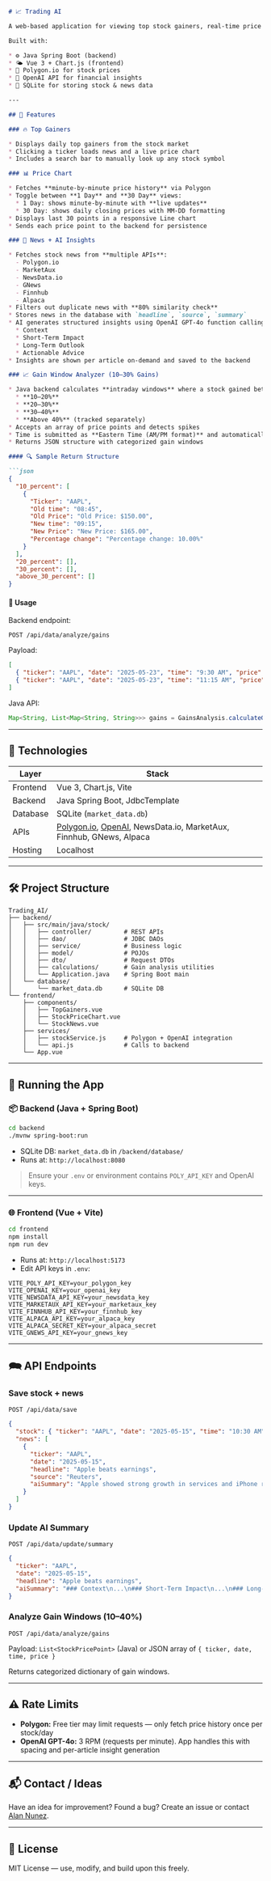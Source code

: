 ````markdown
# 📈 Trading AI

A web-based application for viewing top stock gainers, real-time price charts, and AI-generated insights on financial news.

Built with:

* ⚙️ Java Spring Boot (backend)
* 🌤️ Vue 3 + Chart.js (frontend)
* 📡 Polygon.io for stock prices
* 🧠 OpenAI API for financial insights
* 📜 SQLite for storing stock & news data

---

## 🚀 Features

### 🔥 Top Gainers

* Displays daily top gainers from the stock market
* Clicking a ticker loads news and a live price chart
* Includes a search bar to manually look up any stock symbol

### 📊 Price Chart

* Fetches **minute-by-minute price history** via Polygon
* Toggle between **1 Day** and **30 Day** views:
  * 1 Day: shows minute-by-minute with **live updates**
  * 30 Day: shows daily closing prices with MM-DD formatting
* Displays last 30 points in a responsive Line chart
* Sends each price point to the backend for persistence

### 📰 News + AI Insights

* Fetches stock news from **multiple APIs**:
  - Polygon.io
  - MarketAux
  - NewsData.io
  - GNews
  - Finnhub
  - Alpaca
* Filters out duplicate news with **80% similarity check**
* Stores news in the database with `headline`, `source`, `summary`
* AI generates structured insights using OpenAI GPT-4o function calling:
  * Context
  * Short-Term Impact
  * Long-Term Outlook
  * Actionable Advice
* Insights are shown per article on-demand and saved to the backend

### 📈 Gain Window Analyzer (10–30% Gains)

* Java backend calculates **intraday windows** where a stock gained between:
  * **10–20%**
  * **20–30%**
  * **30–40%**
  * **Above 40%** (tracked separately)
* Accepts an array of price points and detects spikes
* Time is submitted as **Eastern Time (AM/PM format)** and automatically converted to **Pacific Time** in the backend for analysis
* Returns JSON structure with categorized gain windows

#### 🔍 Sample Return Structure

```json
{
  "10_percent": [
    {
      "Ticker": "AAPL",
      "Old time": "08:45",
      "Old Price": "Old Price: $150.00",
      "New time": "09:15",
      "New Price": "New Price: $165.00",
      "Percentage change": "Percentage change: 10.00%"
    }
  ],
  "20_percent": [],
  "30_percent": [],
  "above_30_percent": []
}
````

#### 🧠 Usage

Backend endpoint:

```http
POST /api/data/analyze/gains
```

Payload:

```json
[
  { "ticker": "AAPL", "date": "2025-05-23", "time": "9:30 AM", "price": "150.00" },
  { "ticker": "AAPL", "date": "2025-05-23", "time": "11:15 AM", "price": "170.00" }
]
```

Java API:

```java
Map<String, List<Map<String, String>>> gains = GainsAnalysis.calculateGains(List<StockRow> rows);
```

---

## 🧹 Technologies

| Layer    | Stack                                                                                                                   |
| -------- | ----------------------------------------------------------------------------------------------------------------------- |
| Frontend | Vue 3, Chart.js, Vite                                                                                                   |
| Backend  | Java Spring Boot, JdbcTemplate                                                                                          |
| Database | SQLite (`market_data.db`)                                                                                               |
| APIs     | [Polygon.io](https://polygon.io), [OpenAI](https://platform.openai.com), NewsData.io, MarketAux, Finnhub, GNews, Alpaca |
| Hosting  | Localhost                                                                                                               |

---

## 🛠️ Project Structure

```
Trading_AI/
├── backend/
│   ├── src/main/java/stock/
│   │   ├── controller/         # REST APIs
│   │   ├── dao/                # JDBC DAOs
│   │   ├── service/            # Business logic
│   │   ├── model/              # POJOs
│   │   ├── dto/                # Request DTOs
│   │   ├── calculations/       # Gain analysis utilities
│   │   └── Application.java    # Spring Boot main
│   └── database/
│       └── market_data.db      # SQLite DB
└── frontend/
    ├── components/
    │   ├── TopGainers.vue
    │   ├── StockPriceChart.vue
    │   └── StockNews.vue
    ├── services/
    │   ├── stockService.js     # Polygon + OpenAI integration
    │   └── api.js              # Calls to backend
    └── App.vue
```

---

## 🔧 Running the App

### 📦 Backend (Java + Spring Boot)

```bash
cd backend
./mvnw spring-boot:run
```

* SQLite DB: `market_data.db` in `/backend/database/`
* Runs at: `http://localhost:8080`

> Ensure your `.env` or environment contains `POLY_API_KEY` and OpenAI keys.

---

### 🌐 Frontend (Vue + Vite)

```bash
cd frontend
npm install
npm run dev
```

* Runs at: `http://localhost:5173`
* Edit API keys in `.env`:

```env
VITE_POLY_API_KEY=your_polygon_key
VITE_OPENAI_KEY=your_openai_key
VITE_NEWSDATA_API_KEY=your_newsdata_key
VITE_MARKETAUX_API_KEY=your_marketaux_key
VITE_FINNHUB_API_KEY=your_finnhub_key
VITE_ALPACA_API_KEY=your_alpaca_key
VITE_ALPACA_SECRET_KEY=your_alpaca_secret
VITE_GNEWS_API_KEY=your_gnews_key
```

---

## 🗪️ API Endpoints

### Save stock + news

```http
POST /api/data/save
```

```json
{
  "stock": { "ticker": "AAPL", "date": "2025-05-15", "time": "10:30 AM", "price": "175.32" },
  "news": [
    {
      "ticker": "AAPL",
      "date": "2025-05-15",
      "headline": "Apple beats earnings",
      "source": "Reuters",
      "aiSummary": "Apple showed strong growth in services and iPhone revenue."
    }
  ]
}
```

### Update AI Summary

```http
POST /api/data/update/summary
```

```json
{
  "ticker": "AAPL",
  "date": "2025-05-15",
  "headline": "Apple beats earnings",
  "aiSummary": "### Context\n...\n### Short-Term Impact\n...\n### Long-Term Outlook\n...\n### Recommendation\n..."
}
```

### Analyze Gain Windows (10–40%)

```http
POST /api/data/analyze/gains
```

Payload: `List<StockPricePoint>` (Java) or JSON array of `{ ticker, date, time, price }`

Returns categorized dictionary of gain windows.

---

## ⚠️ Rate Limits

* **Polygon:** Free tier may limit requests — only fetch price history once per stock/day
* **OpenAI GPT-4o:** 3 RPM (requests per minute). App handles this with spacing and per-article insight generation

---

## 📬 Contact / Ideas

Have an idea for improvement? Found a bug? Create an issue or contact [Alan Nunez](https://github.com/AlanNun08).

---

## 📄 License

MIT License — use, modify, and build upon this freely.